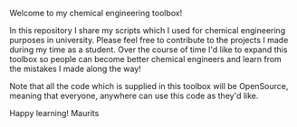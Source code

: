 Welcome to my chemical engineering toolbox!

In this repository I share my scripts which I used for chemical engineering purposes in university.
Please feel free to contribute to the projects I made during my time as a student.
Over the course of time I'd like to expand this toolbox so people can become better chemical engineers and learn from the mistakes I made along the way!

Note that all the code which is supplied in this toolbox will be OpenSource, meaning that everyone, anywhere can use this code as they'd like.

Happy learning!
Maurits
